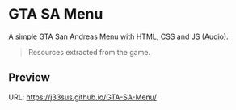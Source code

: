 # GTA SA Menu
A simple GTA San Andreas Menu with HTML, CSS and JS (Audio).
> Resources extracted from the game.

## Preview
URL: https://j33sus.github.io/GTA-SA-Menu/
